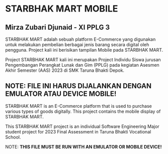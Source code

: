 # STARBHAK MART MOBILE
## Mirza Zubari Djunaid - XI PPLG 3
STARBHAK MART adalah sebuah platform E-Commerce yang digunakan untuk melakukan pembelian berbagai jenis barang secara digital oleh pengguna. Project kali ini berisikan tampilan Mobile pada STARBHAK MART.

Project STARBHAK MART kali ini merupakan Project Individu Siswa jurusan Pengembangan Perangkat Lunak dan Gim (PPLG) pada kegiatan Asesmen Akhir Semester (AAS) 2023 di SMK Taruna Bhakti Depok.

NOTE: **FILE INI HARUS DIJALANKAN DENGAN EMULATOR ATAU DEVICE MOBILE!**
---
STARBHAK MART is an E-Commerce platform that is used to purchase various types of goods digitally. This project contains the mobile display of STARBHAK MART.

This STARBHAK MART project is an individual Software Engineering Major student project for 2023 Final Assessment in Taruna Bhakti Vocational School.

NOTE: **THIS FILE MUST BE RUN WITH AN EMULATOR OR MOBILE DEVICE!**
